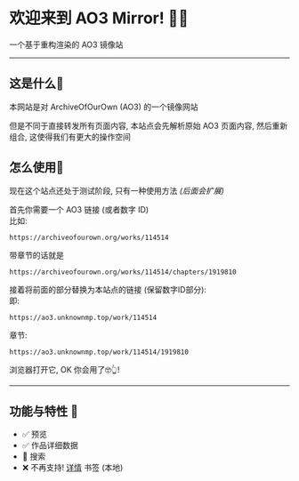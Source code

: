 # 欢迎来到 AO3 Mirror! 👋👋

一个基于重构渲染的 AO3 镜像站

---

## 这是什么🤨

本网站是对 ArchiveOfOurOwn (AO3) 的一个镜像网站

但是不同于直接转发所有页面内容, 本站点会先解析原始 AO3 页面内容, 然后重新组合, 这使得我们有更大的操作空间

## 怎么使用🤔

现在这个站点还处于测试阶段, 只有一种使用方法 *(后面会扩展)*

首先你需要一个 AO3 链接 (或者数字 ID)  
比如:

	https://archiveofourown.org/works/114514

带章节的话就是

	https://archiveofourown.org/works/114514/chapters/1919810


接着将前面的部分替换为本站点的链接 (保留数字ID部分):  
即:

	https://ao3.unknownmp.top/work/114514

章节:

	https://ao3.unknownmp.top/work/114514/1919810

浏览器打开它, OK 你会用了🤓👆!

---

## 功能与特性 🤗

- ✅ 预览
- ✅ 作品详细数据
- 📝 搜索
- ❌ 不再支持! [详情](/about#deprecated-feature-bookmark) 书签 (本地)

